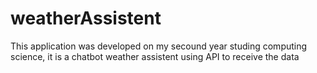 # weatherAssistent
This application was developed on my secound year studing computing science, it is a chatbot weather assistent using API to receive the data
